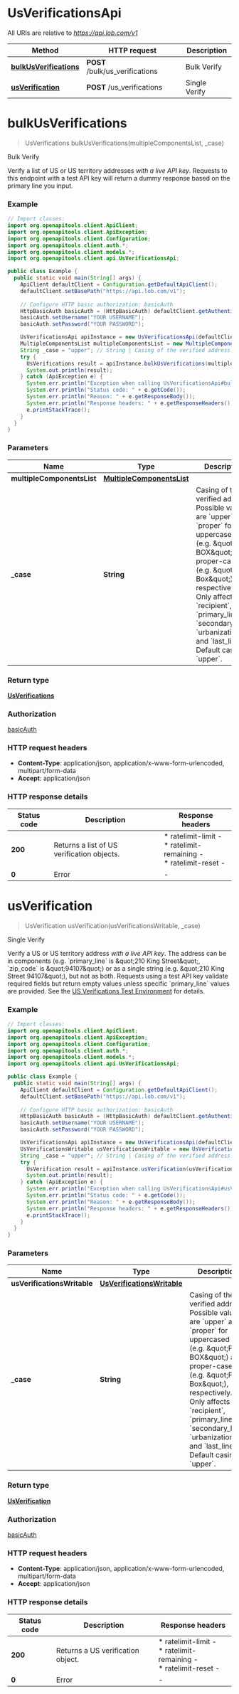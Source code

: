 # UsVerificationsApi

All URIs are relative to *https://api.lob.com/v1*

| Method | HTTP request | Description |
|------------- | ------------- | -------------|
| [**bulkUsVerifications**](UsVerificationsApi.md#bulkUsVerifications) | **POST** /bulk/us_verifications | Bulk Verify |
| [**usVerification**](UsVerificationsApi.md#usVerification) | **POST** /us_verifications | Single Verify |


<a id="bulkUsVerifications"></a>
# **bulkUsVerifications**
> UsVerifications bulkUsVerifications(multipleComponentsList, _case)

Bulk Verify

Verify a list of US or US territory addresses _with a live API key_. Requests to this endpoint with a test API key will return a dummy response based on the primary line you input.

### Example
```java
// Import classes:
import org.openapitools.client.ApiClient;
import org.openapitools.client.ApiException;
import org.openapitools.client.Configuration;
import org.openapitools.client.auth.*;
import org.openapitools.client.models.*;
import org.openapitools.client.api.UsVerificationsApi;

public class Example {
  public static void main(String[] args) {
    ApiClient defaultClient = Configuration.getDefaultApiClient();
    defaultClient.setBasePath("https://api.lob.com/v1");
    
    // Configure HTTP basic authorization: basicAuth
    HttpBasicAuth basicAuth = (HttpBasicAuth) defaultClient.getAuthentication("basicAuth");
    basicAuth.setUsername("YOUR USERNAME");
    basicAuth.setPassword("YOUR PASSWORD");

    UsVerificationsApi apiInstance = new UsVerificationsApi(defaultClient);
    MultipleComponentsList multipleComponentsList = new MultipleComponentsList(); // MultipleComponentsList | 
    String _case = "upper"; // String | Casing of the verified address. Possible values are `upper` and `proper` for uppercased (e.g. \"PO BOX\") and proper-cased (e.g. \"PO Box\"), respectively. Only affects `recipient`, `primary_line`, `secondary_line`, `urbanization`, and `last_line`. Default casing is `upper`.
    try {
      UsVerifications result = apiInstance.bulkUsVerifications(multipleComponentsList, _case);
      System.out.println(result);
    } catch (ApiException e) {
      System.err.println("Exception when calling UsVerificationsApi#bulkUsVerifications");
      System.err.println("Status code: " + e.getCode());
      System.err.println("Reason: " + e.getResponseBody());
      System.err.println("Response headers: " + e.getResponseHeaders());
      e.printStackTrace();
    }
  }
}
```

### Parameters

| Name | Type | Description  | Notes |
|------------- | ------------- | ------------- | -------------|
| **multipleComponentsList** | [**MultipleComponentsList**](MultipleComponentsList.md)|  | |
| **_case** | **String**| Casing of the verified address. Possible values are &#x60;upper&#x60; and &#x60;proper&#x60; for uppercased (e.g. \&quot;PO BOX\&quot;) and proper-cased (e.g. \&quot;PO Box\&quot;), respectively. Only affects &#x60;recipient&#x60;, &#x60;primary_line&#x60;, &#x60;secondary_line&#x60;, &#x60;urbanization&#x60;, and &#x60;last_line&#x60;. Default casing is &#x60;upper&#x60;. | [optional] [default to upper] [enum: upper, proper] |

### Return type

[**UsVerifications**](UsVerifications.md)

### Authorization

[basicAuth](../README.md#basicAuth)

### HTTP request headers

 - **Content-Type**: application/json, application/x-www-form-urlencoded, multipart/form-data
 - **Accept**: application/json

### HTTP response details
| Status code | Description | Response headers |
|-------------|-------------|------------------|
| **200** | Returns a list of US verification objects. |  * ratelimit-limit -  <br>  * ratelimit-remaining -  <br>  * ratelimit-reset -  <br>  |
| **0** | Error |  -  |

<a id="usVerification"></a>
# **usVerification**
> UsVerification usVerification(usVerificationsWritable, _case)

Single Verify

Verify a US or US territory address _with a live API key_. The address can be in components (e.g. &#x60;primary_line&#x60; is \&quot;210 King Street\&quot;, &#x60;zip_code&#x60; is \&quot;94107\&quot;) or as a single string (e.g. \&quot;210 King Street 94107\&quot;), but not as both. Requests using a test API key validate required fields but return empty values unless specific &#x60;primary_line&#x60; values are provided. See the [US Verifications Test Environment](#section/US-Verifications-Test-Env) for details.

### Example
```java
// Import classes:
import org.openapitools.client.ApiClient;
import org.openapitools.client.ApiException;
import org.openapitools.client.Configuration;
import org.openapitools.client.auth.*;
import org.openapitools.client.models.*;
import org.openapitools.client.api.UsVerificationsApi;

public class Example {
  public static void main(String[] args) {
    ApiClient defaultClient = Configuration.getDefaultApiClient();
    defaultClient.setBasePath("https://api.lob.com/v1");
    
    // Configure HTTP basic authorization: basicAuth
    HttpBasicAuth basicAuth = (HttpBasicAuth) defaultClient.getAuthentication("basicAuth");
    basicAuth.setUsername("YOUR USERNAME");
    basicAuth.setPassword("YOUR PASSWORD");

    UsVerificationsApi apiInstance = new UsVerificationsApi(defaultClient);
    UsVerificationsWritable usVerificationsWritable = new UsVerificationsWritable(); // UsVerificationsWritable | 
    String _case = "upper"; // String | Casing of the verified address. Possible values are `upper` and `proper` for uppercased (e.g. \"PO BOX\") and proper-cased (e.g. \"PO Box\"), respectively. Only affects `recipient`, `primary_line`, `secondary_line`, `urbanization`, and `last_line`. Default casing is `upper`.
    try {
      UsVerification result = apiInstance.usVerification(usVerificationsWritable, _case);
      System.out.println(result);
    } catch (ApiException e) {
      System.err.println("Exception when calling UsVerificationsApi#usVerification");
      System.err.println("Status code: " + e.getCode());
      System.err.println("Reason: " + e.getResponseBody());
      System.err.println("Response headers: " + e.getResponseHeaders());
      e.printStackTrace();
    }
  }
}
```

### Parameters

| Name | Type | Description  | Notes |
|------------- | ------------- | ------------- | -------------|
| **usVerificationsWritable** | [**UsVerificationsWritable**](UsVerificationsWritable.md)|  | |
| **_case** | **String**| Casing of the verified address. Possible values are &#x60;upper&#x60; and &#x60;proper&#x60; for uppercased (e.g. \&quot;PO BOX\&quot;) and proper-cased (e.g. \&quot;PO Box\&quot;), respectively. Only affects &#x60;recipient&#x60;, &#x60;primary_line&#x60;, &#x60;secondary_line&#x60;, &#x60;urbanization&#x60;, and &#x60;last_line&#x60;. Default casing is &#x60;upper&#x60;. | [optional] [default to upper] [enum: upper, proper] |

### Return type

[**UsVerification**](UsVerification.md)

### Authorization

[basicAuth](../README.md#basicAuth)

### HTTP request headers

 - **Content-Type**: application/json, application/x-www-form-urlencoded, multipart/form-data
 - **Accept**: application/json

### HTTP response details
| Status code | Description | Response headers |
|-------------|-------------|------------------|
| **200** | Returns a US verification object. |  * ratelimit-limit -  <br>  * ratelimit-remaining -  <br>  * ratelimit-reset -  <br>  |
| **0** | Error |  -  |

